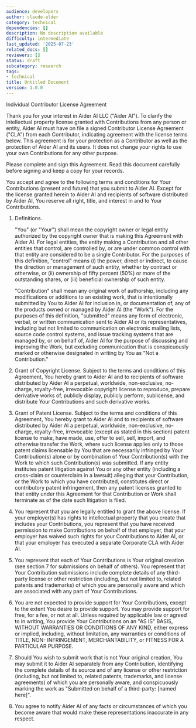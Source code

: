 ```yaml
---
audience: developers
author: claude-elder
category: technical
dependencies: []
description: No description available
difficulty: intermediate
last_updated: '2025-07-23'
related_docs: []
reviewers: []
status: draft
subcategory: research
tags:
- technical
title: Untitled Document
version: 1.0.0
---
```



Individual Contributor License Agreement

Thank you for your interest in Aider AI LLC ("Aider AI").
To clarify the intellectual property license
granted with Contributions from any person or entity, Aider AI
must have on file a signed Contributor License Agreement ("CLA")
from each Contributor, indicating agreement with the license
terms below. This agreement is for your protection as a Contributor
as well as the protection of Aider AI and its users. It does not
change your rights to use your own Contributions for any other purpose.

Please complete and sign this Agreement. Read this document carefully
before signing and keep a copy for your records.

You accept and agree to the following terms and conditions for Your
Contributions (present and future) that you submit to Aider AI.
Except for the license granted herein to Aider AI and recipients
of software distributed by Aider AI, You reserve all right, title,
and interest in and to Your Contributions.

1. Definitions.

    "You" (or "Your") shall mean the copyright owner or legal entity
    authorized by the copyright owner that is making this Agreement
    with Aider AI. For legal entities, the entity making a
    Contribution and all other entities that control, are controlled
    by, or are under common control with that entity are considered to
    be a single Contributor. For the purposes of this definition,
    "control" means (i) the power, direct or indirect, to cause the
    direction or management of such entity, whether by contract or
    otherwise, or (ii) ownership of fifty percent (50%) or more of the
    outstanding shares, or (iii) beneficial ownership of such entity.
   
    "Contribution" shall mean any original work of authorship,
    including any modifications or additions to an existing work, that
    is intentionally submitted by You to Aider AI for inclusion
    in, or documentation of, any of the products owned or managed by
    Aider AI (the "Work"). For the purposes of this definition,
    "submitted" means any form of electronic, verbal, or written
    communication sent to Aider AI or its representatives,   
    including but not limited to communication on electronic mailing
    lists, source code control systems, and issue tracking systems that
    are managed by, or on behalf of, Aider AI for the purpose of
    discussing and improving the Work, but excluding communication that
    is conspicuously marked or otherwise designated in writing by You
    as "Not a Contribution."
   
2. Grant of Copyright License. Subject to the terms and conditions of
   this Agreement, You hereby grant to Aider AI and to
   recipients of software distributed by Aider AI a perpetual,
   worldwide, non-exclusive, no-charge, royalty-free, irrevocable
   copyright license to reproduce, prepare derivative works of,
   publicly display, publicly perform, sublicense, and distribute Your
   Contributions and such derivative works.
   
3. Grant of Patent License. Subject to the terms and conditions of
   this Agreement, You hereby grant to Aider AI and to
   recipients of software distributed by Aider AI a perpetual,
   worldwide, non-exclusive, no-charge, royalty-free, irrevocable
   (except as stated in this section) patent license to make, have
   made, use, offer to sell, sell, import, and otherwise transfer the
   Work, where such license applies only to those patent claims
   licensable by You that are necessarily infringed by Your
   Contribution(s) alone or by combination of Your Contribution(s)
   with the Work to which such Contribution(s) was submitted. If any
   entity institutes patent litigation against You or any other entity
   (including a cross-claim or counterclaim in a lawsuit) alleging
   that your Contribution, or the Work to which you have contributed,
   constitutes direct or contributory patent infringement, then any
   patent licenses granted to that entity under this Agreement for
   that Contribution or Work shall terminate as of the date such
   litigation is filed.
   
4. You represent that you are legally entitled to grant the above
   license. If your employer(s) has rights to intellectual property
   that you create that includes your Contributions, you represent
   that you have received permission to make Contributions on behalf
   of that employer, that your employer has waived such rights for
   your Contributions to Aider AI, or that your employer has
   executed a separate Corporate CLA with Aider AI.
   
5. You represent that each of Your Contributions is Your original
   creation (see section 7 for submissions on behalf of others).  You
   represent that Your Contribution submissions include complete
   details of any third-party license or other restriction (including,
   but not limited to, related patents and trademarks) of which you
   are personally aware and which are associated with any part of Your
   Contributions.
   
6. You are not expected to provide support for Your Contributions,
   except to the extent You desire to provide support. You may provide
   support for free, for a fee, or not at all. Unless required by
   applicable law or agreed to in writing, You provide Your
   Contributions on an "AS IS" BASIS, WITHOUT WARRANTIES OR CONDITIONS
   OF ANY KIND, either express or implied, including, without
   limitation, any warranties or conditions of TITLE, NON-
   INFRINGEMENT, MERCHANTABILITY, or FITNESS FOR A PARTICULAR PURPOSE.
   
7. Should You wish to submit work that is not Your original creation,
   You may submit it to Aider AI separately from any
   Contribution, identifying the complete details of its source and of
   any license or other restriction (including, but not limited to,
   related patents, trademarks, and license agreements) of which you
   are personally aware, and conspicuously marking the work as
   "Submitted on behalf of a third-party: [named here]".
   
8. You agree to notify Aider AI of any facts or circumstances of
   which you become aware that would make these representations
   inaccurate in any respect.
   

